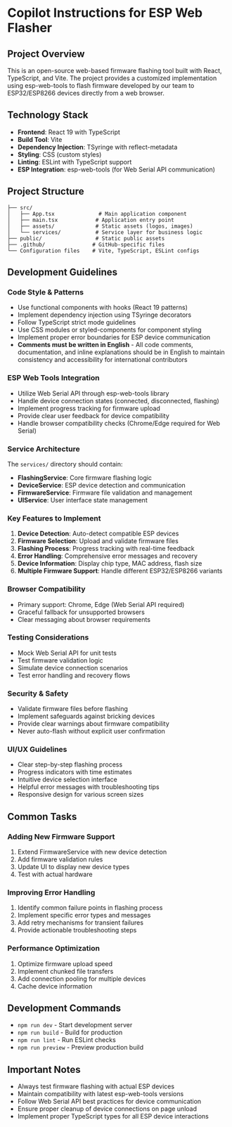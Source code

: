 # Copilot Instructions for ESP Web Flasher

## Project Overview
This is an open-source web-based firmware flashing tool built with React, TypeScript, and Vite. The project provides a customized implementation using esp-web-tools to flash firmware developed by our team to ESP32/ESP8266 devices directly from a web browser.

## Technology Stack
- **Frontend**: React 19 with TypeScript
- **Build Tool**: Vite
- **Dependency Injection**: TSyringe with reflect-metadata
- **Styling**: CSS (custom styles)
- **Linting**: ESLint with TypeScript support
- **ESP Integration**: esp-web-tools (for Web Serial API communication)

## Project Structure
```
├── src/
│   ├── App.tsx              # Main application component
│   ├── main.tsx            # Application entry point
│   ├── assets/             # Static assets (logos, images)
│   └── services/           # Service layer for business logic
├── public/                 # Static public assets
├── .github/               # GitHub-specific files
└── Configuration files    # Vite, TypeScript, ESLint configs
```

## Development Guidelines

### Code Style & Patterns
- Use functional components with hooks (React 19 patterns)
- Implement dependency injection using TSyringe decorators
- Follow TypeScript strict mode guidelines
- Use CSS modules or styled-components for component styling
- Implement proper error boundaries for ESP device communication
- **Comments must be written in English** - All code comments, documentation, and inline explanations should be in English to maintain consistency and accessibility for international contributors

### ESP Web Tools Integration
- Utilize Web Serial API through esp-web-tools library
- Handle device connection states (connected, disconnected, flashing)
- Implement progress tracking for firmware upload
- Provide clear user feedback for device compatibility
- Handle browser compatibility checks (Chrome/Edge required for Web Serial)

### Service Architecture
The `services/` directory should contain:
- **FlashingService**: Core firmware flashing logic
- **DeviceService**: ESP device detection and communication
- **FirmwareService**: Firmware file validation and management
- **UIService**: User interface state management

### Key Features to Implement
1. **Device Detection**: Auto-detect compatible ESP devices
2. **Firmware Selection**: Upload and validate firmware files
3. **Flashing Process**: Progress tracking with real-time feedback
4. **Error Handling**: Comprehensive error messages and recovery
5. **Device Information**: Display chip type, MAC address, flash size
6. **Multiple Firmware Support**: Handle different ESP32/ESP8266 variants

### Browser Compatibility
- Primary support: Chrome, Edge (Web Serial API required)
- Graceful fallback for unsupported browsers
- Clear messaging about browser requirements

### Testing Considerations
- Mock Web Serial API for unit tests
- Test firmware validation logic
- Simulate device connection scenarios
- Test error handling and recovery flows

### Security & Safety
- Validate firmware files before flashing
- Implement safeguards against bricking devices
- Provide clear warnings about firmware compatibility
- Never auto-flash without explicit user confirmation

### UI/UX Guidelines
- Clear step-by-step flashing process
- Progress indicators with time estimates
- Intuitive device selection interface
- Helpful error messages with troubleshooting tips
- Responsive design for various screen sizes

## Common Tasks

### Adding New Firmware Support
1. Extend FirmwareService with new device detection
2. Add firmware validation rules
3. Update UI to display new device types
4. Test with actual hardware

### Improving Error Handling
1. Identify common failure points in flashing process
2. Implement specific error types and messages
3. Add retry mechanisms for transient failures
4. Provide actionable troubleshooting steps

### Performance Optimization
1. Optimize firmware upload speed
2. Implement chunked file transfers
3. Add connection pooling for multiple devices
4. Cache device information

## Development Commands
- `npm run dev` - Start development server
- `npm run build` - Build for production
- `npm run lint` - Run ESLint checks
- `npm run preview` - Preview production build

## Important Notes
- Always test firmware flashing with actual ESP devices
- Maintain compatibility with latest esp-web-tools versions
- Follow Web Serial API best practices for device communication
- Ensure proper cleanup of device connections on page unload
- Implement proper TypeScript types for all ESP device interactions